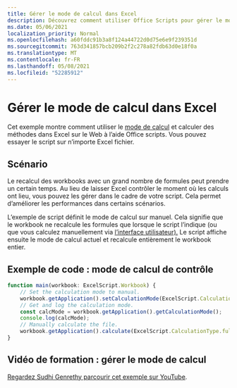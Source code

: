 ```yaml
---
title: Gérer le mode de calcul dans Excel
description: Découvrez comment utiliser Office Scripts pour gérer le mode de calcul dans Excel sur le Web.
ms.date: 05/06/2021
localization_priority: Normal
ms.openlocfilehash: a60fddc91b3a8f124a44722d0d75e6e9f239351d
ms.sourcegitcommit: 763d341857bcb209b2f2c278a82fdb63d0e18f0a
ms.translationtype: MT
ms.contentlocale: fr-FR
ms.lasthandoff: 05/08/2021
ms.locfileid: "52285912"
---
```

# <a name="manage-calculation-mode-in-excel"></a>Gérer le mode de calcul dans Excel

Cet exemple montre comment utiliser le [mode de calcul](/javascript/api/office-scripts/excelscript/excelscript.calculationmode) et calculer des méthodes dans Excel sur le Web à l’aide Office scripts. Vous pouvez essayer le script sur n’importe Excel fichier.

## <a name="scenario"></a>Scénario

Le recalcul des workbooks avec un grand nombre de formules peut prendre un certain temps. Au lieu de laisser Excel contrôler le moment où les calculs ont lieu, vous pouvez les gérer dans le cadre de votre script. Cela permet d’améliorer les performances dans certains scénarios.

L’exemple de script définit le mode de calcul sur manuel. Cela signifie que le workbook ne recalcule les formules que lorsque le script l’indique (ou que vous calculez manuellement via [l’interface utilisateur).](https://support.microsoft.com/office/change-formula-recalculation-iteration-or-precision-in-excel-73fc7dac-91cf-4d36-86e8-67124f6bcce4) Le script affiche ensuite le mode de calcul actuel et recalcule entièrement le workbook entier.

## <a name="sample-code-control-calculation-mode"></a>Exemple de code : mode de calcul de contrôle

```TypeScript
function main(workbook: ExcelScript.Workbook) {
    // Set the calculation mode to manual.
    workbook.getApplication().setCalculationMode(ExcelScript.CalculationMode.manual);
    // Get and log the calculation mode.
    const calcMode = workbook.getApplication().getCalculationMode();    
    console.log(calcMode);
    // Manually calculate the file.
    workbook.getApplication().calculate(ExcelScript.CalculationType.full);
}
```

## <a name="training-video-manage-calculation-mode"></a>Vidéo de formation : gérer le mode de calcul

[Regardez Sudhi Genrethy parcourir cet exemple sur YouTube](https://youtu.be/iw6O8QH01CI).
